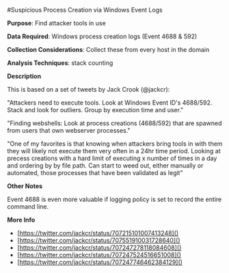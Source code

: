#Suspicious Process Creation via Windows Event Logs

**Purpose**: Find attacker tools in use 

**Data Required**: Windows process creation logs (Event 4688 & 592)

**Collection Considerations**: Collect these from every host in the domain

**Analysis Techniques**: stack counting

**Description**

This is based on a set of tweets by Jack Crook (@jackcr):

"Attackers need to execute tools. Look at Windows Event ID's 4688/592. Stack and look for outliers. Group by execution time and user."

"Finding webshells: Look at process creations (4688/592) that are spawned from users that own webserver processes."

"One of my favorites is that knowing when attackers bring tools in with them they will likely not execute them very often in a 24hr time period. Looking at precess creations with a hard limit of executing x number of times in a day and ordering by by file path. Can start to weed out, either manually or automated, those processes that have been validated as legit"

**Other Notes**

Event 4688 is even more valuable if logging policy is set to record the entire command line.

**More Info**

- [https://twitter.com/jackcr/status/707215101007413248]()
- [https://twitter.com/jackcr/status/707551910031728640]()
- [https://twitter.com/jackcr/status/707247278118084608]()
- [https://twitter.com/jackcr/status/707247524516651008]()
- [https://twitter.com/jackcr/status/707247746462384129]()

